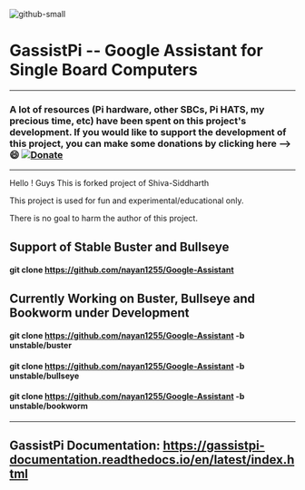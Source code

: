 ![github-small](https://user-images.githubusercontent.com/18142081/100752126-32b76b80-340e-11eb-9cf1-2c7355cd4523.png)

# GassistPi -- Google Assistant for Single Board Computers    
*******************************************************************************************************************************
### **A lot of resources (Pi hardware, other SBCs, Pi HATS, my precious time, etc) have been spent on this project's development. If you would like to support the development of this project, you can make some donations by clicking here --> :smile:** [![Donate](https://img.shields.io/badge/Donate-PayPal-green.svg)](https://www.paypal.com/cgi-bin/webscr?cmd=_s-xclick&hosted_button_id=7GH3YDCHZ36QN)                                                                 
                         
*******************************************************************************************************************************           
Hello ! Guys This is forked project of Shiva-Siddharth

This project is used  for fun and experimental/educational only.

There is no goal to harm the author of this project. 

## Support of Stable Buster and Bullseye

#### git clone https://github.com/nayan1255/Google-Assistant

## Currently Working on Buster, Bullseye and Bookworm under Development

#### git clone https://github.com/nayan1255/Google-Assistant -b unstable/buster

#### git clone https://github.com/nayan1255/Google-Assistant -b unstable/bullseye

#### git clone https://github.com/nayan1255/Google-Assistant -b unstable/bookworm

******************************************************************************************************************************* 

## GassistPi Documentation: https://gassistpi-documentation.readthedocs.io/en/latest/index.html

